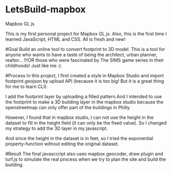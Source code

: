 # LetsBuild-mapbox
Mapbox GL js

This is my first personal project for Mapbox GL.js. Also, this is the first time I learned JavaScript, HTML and CSS. All is fresh and new!

#Goal
Build an online tool to convert footprint to 3D model. 
This is a tool for anyone who wants to have a taste of being the architect, urban planner, realtor...
!!!OR those who were fascinated by The SIMS game series in their childhoods! Just like me :).

#Process
In this project, I first created a style in Mapbox Studio and import footprint.geojson by upload API (because it is too big! But it is a great thing for me to learn CLI).

I add the footprint layer by uploading a filled pattern.And I intended to use the footprint to make a 3D building layer in the mapbox studio because the openstreetmap can only offer part of the buildings in Philly. 

However, I found that in mapbox studio, I can not use the height in the dataset to fill in the height field (it can only be the fixed value). So I changed my strategy to add the 3D layer in my javascript.

And since the height in the dataset is in feet, so I tried the exponential property-function without editing the original dataset.

#Result
The final javasccript also uses mapbox geocoder, draw plugin and turf.js to simulate the real process when we try to plan the site and build the building.
